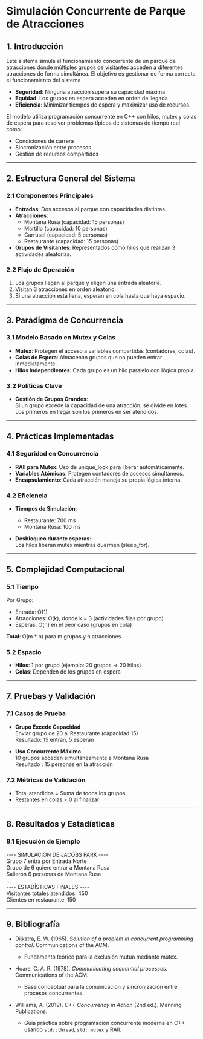
#  Simulación Concurrente de Parque de Atracciones

## 1. Introducción

Este sistema simula el funcionamiento concurrente de un parque de atracciones donde múltiples grupos de visitantes acceden a diferentes atracciones de forma simultánea. El objetivo es gestionar de forma correcta el funcionamiento del sistema

-  **Seguridad**: Ninguna atracción supera su capacidad máxima.  
-  **Equidad**: Los grupos en espera acceden en orden de llegada  
-  **Eficiencia**: Minimizar tiempos de espera y maximizar uso de recursos.

El modelo utiliza programación concurrente en C++ con hilos, mutex y colas de espera para resolver problemas típicos de sistemas de tiempo real como:

- Condiciones de carrera  
- Sincronización entre procesos  
- Gestión de recursos compartidos  

---

## 2. Estructura General del Sistema

### 2.1 Componentes Principales

- **Entradas**: Dos accesos al parque con capacidades distintas.  
- **Atracciones**:
  -  Montana Rusa (capacidad: 15 personas)
  -  Martillo (capacidad: 10 personas)
  -  Carrusel (capacidad: 5 personas)
  -  Restaurante (capacidad: 15 personas)  
- **Grupos de Visitantes**: Representados como hilos que realizan 3 actividades aleatorias.

### 2.2 Flujo de Operación

1. Los grupos llegan al parque y eligen una entrada aleatoria.  
2. Visitan 3 atracciones en orden aleatorio.  
3. Si una atracción está llena, esperan en cola hasta que haya espacio.

---

## 3. Paradigma de Concurrencia

### 3.1 Modelo Basado en Mutex y Colas

- **Mutex**: Protegen el acceso a variables compartidas (contadores, colas).
- **Colas de Espera**: Almacenan grupos que no pueden entrar inmediatamente.
- **Hilos Independientes**: Cada grupo es un hilo paralelo con lógica propia.


### 3.2 Políticas Clave

- **Gestión de Grupos Grandes**:  
  Si un grupo excede la capacidad de una atracción, se divide en lotes.    
  Los primeros en llegar son los primeros en ser atendidos.

---

## 4.  Prácticas Implementadas

### 4.1 Seguridad en Concurrencia

- **RAII para Mutex**: Uso de unique_lock para liberar automáticamente.
- **Variables Atómicas**: Protegen contadores de accesos simultáneos.
- **Encapsulamiento**: Cada atracción maneja su propia lógica interna.

### 4.2 Eficiencia

- **Tiempos de Simulación**:
  - Restaurante: 700 ms
  - Montana Rusa: 100 ms

- **Desbloqueo durante esperas**:  
  Los hilos liberan mutex mientras duermen (sleep_for).

---

## 5. Complejidad Computacional

### 5.1 Tiempo

Por Grupo:

- Entrada: O(1)  
- Atracciones: O(k), donde k = 3 (actividades fijas por grupo)  
- Esperas: O(n) en el peor caso (grupos en cola)  

**Total**: O(m * n) para m grupos y n atracciones

### 5.2 Espacio

- **Hilos**: 1 por grupo (ejemplo: 20 grupos → 20 hilos)
- **Colas**: Dependen de los grupos en espera 

---



## 7. Pruebas y Validación

### 7.1 Casos de Prueba

- **Grupo Excede Capacidad**  
  Enviar grupo de 20 al Restaurante (capacidad 15)  
  Resultado: 15 entran, 5 esperan


- **Uso Concurrente Máximo**  
  10 grupos acceden simultáneamente a Montana Rusa  
  Resultado : 15 personas en la atracción

### 7.2 Métricas de Validación

- Total atendidos = Suma de todos los grupos   
- Restantes en colas = 0 al finalizar

---

## 8. Resultados y Estadísticas

### 8.1 Ejecución de Ejemplo

---- SIMULACIÓN DE JACOBS PARK ----  
Grupo 7 entra por Entrada Norte  
Grupo de 6 quiere entrar a Montana Rusa  
Salieron 6 personas de Montana Rusa  
...  
---- ESTADÍSTICAS FINALES ----  
Visitantes totales atendidos: 450  
Clientes en restaurante: 150  


---


## 9. Bibliografía

- Dijkstra, E. W. (1965). *Solution of a problem in concurrent programming control*. Communications of the ACM.  
  - Fundamento teórico para la exclusión mutua mediante mutex.

- Hoare, C. A. R. (1978). *Communicating sequential processes*. Communications of the ACM.  
  - Base conceptual para la comunicación y sincronización entre procesos concurrentes.

- Williams, A. (2019). *C++ Concurrency in Action* (2nd ed.). Manning Publications.  
  - Guía práctica sobre programación concurrente moderna en C++ usando `std::thread`, `std::mutex` y RAII.

